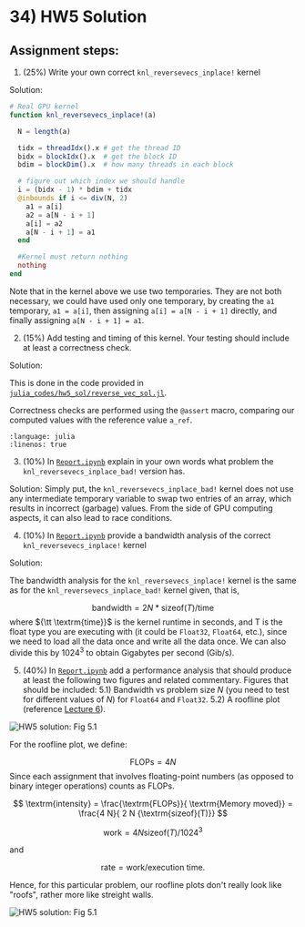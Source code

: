 # 34) HW5 Solution

## Assignment steps:

1. (25%) Write your own correct `knl_reversevecs_inplace!` kernel

Solution:

```julia
# Real GPU kernel
function knl_reversevecs_inplace!(a)

  N = length(a)

  tidx = threadIdx().x # get the thread ID
  bidx = blockIdx().x  # get the block ID
  bdim = blockDim().x  # how many threads in each block

  # figure out which index we should handle
  i = (bidx - 1) * bdim + tidx
  @inbounds if i <= div(N, 2)
    a1 = a[i]
    a2 = a[N - i + 1]
    a[i] = a2
    a[N - i + 1] = a1
  end

  #Kernel must return nothing
  nothing
end

```

Note that in the kernel above we use two temporaries. They are not both necessary, we could have used only one temporary, by creating the `a1` temporary, `a1 = a[i]`, then assigning `a[i] = a[N - i + 1]` directly, and finally assigning `a[N - i + 1] = a1`.

2. (15%) Add testing and timing of this kernel. Your testing should include at least a correctness check.

Solution:

This is done in the code provided in [`julia_codes/hw5_sol/reverse_vec_sol.jl`](https://github.com/sdsu-comp605/spring25/tree/main/julia_codes/hw5_sol/reverse_vec_sol.jl).

Correctness checks are performed using the `@assert` macro, comparing our computed values with the reference value `a_ref`.


```{literalinclude} ../julia_codes/hw5_sol/reverse_vec_sol.jl
:language: julia
:linenos: true
```

3.  (10%) In [`Report.ipynb`](Report.ipynb) explain in your own words what problem the `knl_reversevecs_inplace_bad!` version has.

Solution:
Simply put, the `knl_reversevecs_inplace_bad!` kernel does not use any intermediate temporary variable to swap two entries of an array, which results in incorrect (garbage) values. From the side of GPU computing aspects, it can also lead to race conditions.

4. (10%) In [`Report.ipynb`](Report.ipynb) provide a bandwidth analysis of the correct `knl_reversevecs_inplace!` kernel

Solution:

The bandwidth analysis for the `knl_reversevecs_inplace!` kernel is the same as for the `knl_reversevecs_inplace_bad!` kernel given, that is,


$$
\textrm{bandwidth} = 2 N * {\textrm{sizeof}(T)} / \textrm{time}
$$
where ${\tt \textrm{time}}$ is the kernel runtime in seconds, and $\textrm{T}$ is the float type you are executing with (it could be `Float32`, `Float64`, etc.), since we need to load all the data once and write all the data once. We can also divide this by $1024^3$ to obtain Gigabytes per second (Gib/s).

5. (40%) In [`Report.ipynb`](Report.ipynb) add a performance analysis that should produce at least the following two figures and related commentary. Figures that should be included:
  5.1) Bandwidth vs problem size $N$ (you need to test for different values of $N$) for `Float64` and `Float32`.
  5.2) A roofline plot (reference [Lecture 6](https://sdsu-comp605.github.io/spring25/lectures/module2-1_measuring_performance.html)).

  ![HW5 solution: Fig 5.1](../img/bandwidth_F64_Vs_F32.png "HW5 solution: Fig 5.1")

  For the roofline plot, we define:

  $$
  \textrm{FLOPs} = 4 N
  $$
  Since each assignment that involves floating-point numbers (as opposed to binary integer operations) counts as FLOPs.

  $$
  \textrm{intensity} =  \frac{\textrm{FLOPs}}{ \textrm{Memory moved}} = \frac{4 N}{ 2 N  {\textrm{sizeof}(T)}}
  $$

  $$
  \textrm{work} = 4 N  {\textrm{sizeof}(T)} / 1024^3
  $$

  and

  $$
  \textrm{rate} = \textrm{work} / \textrm{execution time}.
  $$

  Hence, for this particular problem, our roofline plots don't really look like "roofs", rather more like streight walls.

  ![HW5 solution: Fig 5.1](../img/roofline.png "HW5 solution: Fig 5.1")

